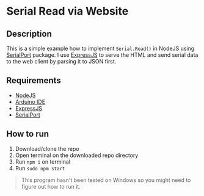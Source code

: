 # Serial Read via Website
## Description
This is a simple example how to implement `Serial.Read()` in NodeJS using [SerialPort]('https://serialport.io/') package. I use [ExpressJS]('https://expressjs.com/') to serve the HTML and send serial data to the web client by parsing it to JSON first.
## Requirements
* [NodeJS]('https://nodejs.org/')
* [Arduino IDE]('https://www.arduino.cc/')
* [ExpressJS]('https://expressjs.com/')
* [SerialPort]('https://serialport.io/')
## How to run
1. Download/clone the repo
2. Open terminal on the downloaded repo directory
3. Run `npm i` on terminal
4. Run `sudo npm start`

> This program hasn't been tested on Windows so you might need to figure out how to run it.